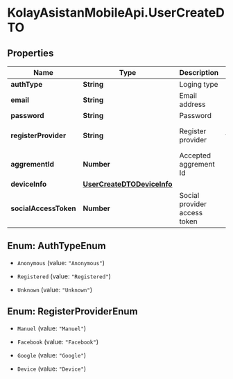 # KolayAsistanMobileApi.UserCreateDTO

## Properties

Name | Type | Description | Notes
------------ | ------------- | ------------- | -------------
**authType** | **String** | Loging type | 
**email** | **String** | Email address | 
**password** | **String** | Password | 
**registerProvider** | **String** | Register provider | [default to &#39;Manuel&#39;]
**aggrementId** | **Number** | Accepted aggrement Id | 
**deviceInfo** | [**UserCreateDTODeviceInfo**](UserCreateDTODeviceInfo.md) |  | 
**socialAccessToken** | **Number** | Social provider access token | 



## Enum: AuthTypeEnum


* `Anonymous` (value: `"Anonymous"`)

* `Registered` (value: `"Registered"`)

* `Unknown` (value: `"Unknown"`)





## Enum: RegisterProviderEnum


* `Manuel` (value: `"Manuel"`)

* `Facebook` (value: `"Facebook"`)

* `Google` (value: `"Google"`)

* `Device` (value: `"Device"`)




